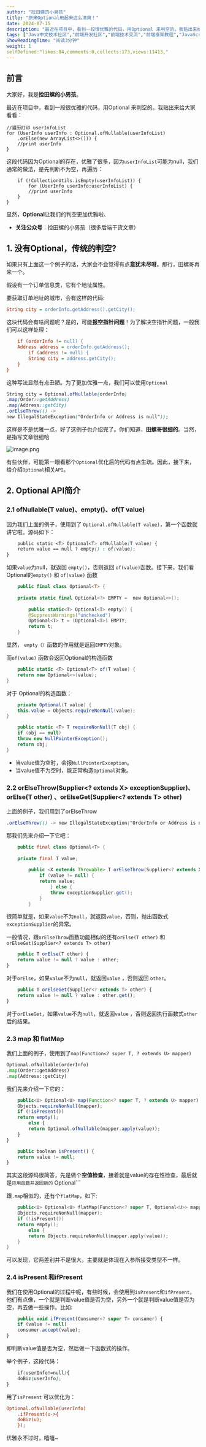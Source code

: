```yaml
---
author: "捡田螺的小男孩"
title: "原来Optional用起来这么清爽！"
date: 2024-07-15
description: "最近在项目中，看到一段很优雅的代码，用Optional 来判空的。我贴出来给大家看看： 这段代码因为Optional的存在，优雅了很多，因为userInfoList"
tags: ["Java中文技术社区","前端开发社区","前端技术交流","前端框架教程","JavaScript 学习资源","CSS 技巧与最佳实践","HTML5 最新动态","前端工程师职业发展","开源前端项目","前端技术趋势"]
ShowReadingTime: "阅读3分钟"
weight: 1
selfDefined:"likes:84,comments:0,collects:173,views:11413,"
---
```

前言
--

大家好，我是**捡田螺的小男孩**。

最近在项目中，看到一段很优雅的代码，用Optional 来判空的。我贴出来给大家看看：

```less
//遍历打印 userInfoList
for (UserInfo userInfo : Optional.ofNullable(userInfoList)
    .orElse(new ArrayList<>())) {
    //print userInfo
}
```

这段代码因为Optional的存在，优雅了很多，因为`userInfoList`可能为null，我们通常的做法，是先判断不为空，再遍历：

```less
    if (!CollectionUtils.isEmpty(userInfoList)) {
        for (UserInfo userInfo:userInfoList) {
        //print userInfo
    }
}
```

显然，**Optional**让我们的判空更加优雅啦、

*   **关注公众号**：捡田螺的小男孩（很多后端干货文章）

1\. 没有Optional，传统的判空?
---------------------

如果只有上面这一个例子的话，大家会不会觉得有点**意犹未尽呀**。那行，田螺哥再来一个。

假设有一个订单信息类，它有个地址属性。

要获取订单地址的城市，会有这样的代码:

```ini
String city = orderInfo.getAddress().getCity();
```

这块代码会有啥问题呢？是的，可能**报空指针问题**！为了解决空指针问题，一般我们可以这样处理：

```ini
    if (orderInfo != null) {
    Address address = orderInfo.getAddress();
        if (address != null) {
        String city = address.getCity();
    }
}
```

这种写法显然有点丑陋。为了更加优雅一点，我们可以使用`Optional`

```css
String city = Optional.ofNullable(orderInfo)
.map(Order::getAddress)
.map(Address::getCity)
.orElseThrow(() ->
new IllegalStateException("OrderInfo or Address is null"));
```

这样是不是优雅一点，好了这例子也介绍完了。你们知道，**田螺哥很细的**。当然，是指写文章很细哈

![image.png](/images/jueJin/be453da751c74c6.png)

有些伙伴，可能第一眼看那个`Optional`优化后的代码有点生疏。因此，接下来，给介绍`Optional`相关`API`。

2\. Optional API简介
------------------

### 2.1 ofNullable(T value)、empty()、of(T value)

因为我们上面的例子，使用到了 `Optional.ofNullable(T value)`，第一个函数就讲它啦。源码如下：

```scss
    public static <T> Optional<T> ofNullable(T value) {
    return value == null ? empty() : of(value);
}
```

如果`value`为null，就返回 `empty()`，否则返回 `of(value)`函数。接下来，我们看Optional的`empty()` 和 `of(value)` 函数

```swift
    public final class Optional<T> {
    
    private static final Optional<?> EMPTY =  new Optional<>();
    
        public static<T> Optional<T> empty() {
        @SuppressWarnings("unchecked")
        Optional<T> t = (Optional<T>) EMPTY;
        return t;
    }
```

显然， `empty（）`函数的作用就是返回`EMPTY`对象。

而`of(value)` 函数会返回Optional的构造函数

```csharp
    public static <T> Optional<T> of(T value) {
    return new Optional<>(value);
}
```

对于 Optional的构造函数：

```csharp
    private Optional(T value) {
    this.value = Objects.requireNonNull(value);
}

    public static <T> T requireNonNull(T obj) {
    if (obj == null)
    throw new NullPointerException();
    return obj;
}
```

*   当value值为空时，会报`NullPointerException`。
*   当value值不为空时，能正常构造`Optional`对象。

### 2.2 orElseThrow(Supplier<? extends X> exceptionSupplier)、orElse(T other) 、orElseGet(Supplier<? extends T> other)

上面的例子，我们用到了orElseThrow

```scss
.orElseThrow(() -> new IllegalStateException("OrderInfo or Address is null"));
```

那我们先来介绍一下它吧：

```java
    public final class Optional<T> {
    
    private final T value;
    
        public <X extends Throwable> T orElseThrow(Supplier<? extends X> exceptionSupplier) throws X {
            if (value != null) {
            return value;
                } else {
                throw exceptionSupplier.get();
            }
        }
```

很简单就是，如果`value`不为`null`，就返回`value`，否则，抛出函数式`exceptionSupplier`的异常。

一般情况，跟`orElseThrow`函数功能相似的还有`orElse(T other)` 和 `orElseGet(Supplier<? extends T> other)`

```typescript
    public T orElse(T other) {
    return value != null ? value : other;
}
```

对于`orElse`，如果`value`不为`null`，就返回`value` ，否则返回 `other`。

```typescript
    public T orElseGet(Supplier<? extends T> other) {
    return value != null ? value : other.get();
}
```

对于`orElseGet`，如果`value`不为`null`，就返回`value` ，否则返回执行函数式`other`后的结果。

### 2.3 map 和 flatMap

我们上面的例子，使用到了`map(Function<? super T, ? extends U> mapper)`

```python
Optional.ofNullable(orderInfo)
.map(Order::getAddress)
.map(Address::getCity)
```

我们先来介绍一下它的：

```typescript
    public<U> Optional<U> map(Function<? super T, ? extends U> mapper) {
    Objects.requireNonNull(mapper);
    if (!isPresent())
    return empty();
        else {
        return Optional.ofNullable(mapper.apply(value));
    }
}

    public boolean isPresent() {
    return value != null;
}
```

其实这段源码很简答，先是做个**空值检查**，接着就是value的存在性检查，最后就是`应用函数并返回新的` Optional\`\`\`

跟`.map`相似的，还有个`flatMap`，如下:

```swift
    public<U> Optional<U> flatMap(Function<? super T, Optional<U>> mapper) {
    Objects.requireNonNull(mapper);
    if (!isPresent())
    return empty();
        else {
        return Objects.requireNonNull(mapper.apply(value));
    }
}
```

可以发现，它两差别并不是很大，主要就是体现在入参所接受类型不一样。

### 2.4 isPresent 和ifPresent

我们在使用Optional的过程中呢，有些时候，会使用到`isPresent`和`ifPresent`，他们有点像，一个就是判断value值是否为空，另外一个就是判断value值是否为空，再去做一些操作。比如:

```typescript
    public void ifPresent(Consumer<? super T> consumer) {
    if (value != null)
    consumer.accept(value);
}
```

即判断value值是否为空，然后做一下函数式的操作。

举个例子，这段代码：

```scss
    if(userInfo!=null){
    doBiz(userInfo);
}
```

用了`isPresent` 可以优化为：

```ini
Optional.ofNullable(userInfo)
    .ifPresent(u->{
    doBiz(u);
    });
```

优雅永不过时，嘻嘻~